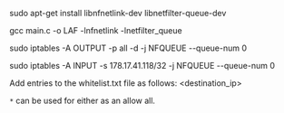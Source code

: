 sudo apt-get install libnfnetlink-dev libnetfilter-queue-dev

gcc main.c -o LAF -lnfnetlink -lnetfilter_queue

sudo iptables -A OUTPUT -p all -d <dest ip> -j NFQUEUE --queue-num 0

sudo iptables -A INPUT -s 178.17.41.118/32 -j NFQUEUE --queue-num 0


Add entries to the whitelist.txt file as follows:
<destination_ip> <port>

`*` can be used for either as an allow all.




